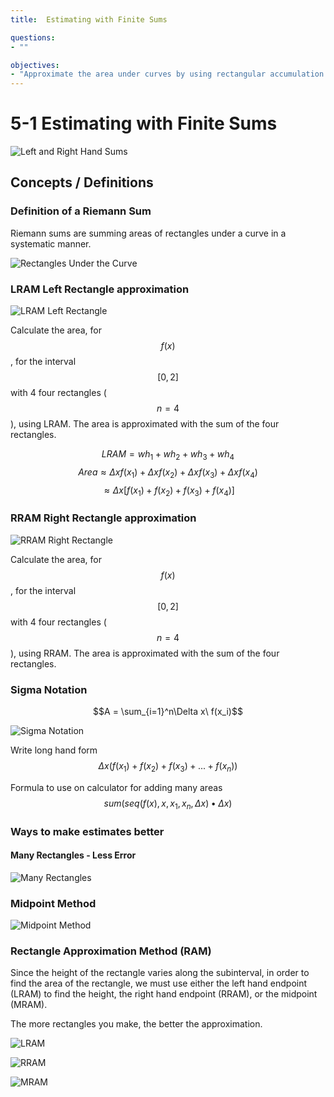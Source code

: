 ```yaml
---
title:  Estimating with Finite Sums

questions:
- ""

objectives:
- "Approximate the area under curves by using rectangular accumulation methods"
---
```


# 5-1 Estimating with Finite Sums

![Left and Right Hand Sums](../assets/calculus/5-1-estimating-with-finite-sums_1.jpg)

## Concepts / Definitions

### Definition of a Riemann Sum

Riemann sums are summing areas of rectangles under a curve in a systematic manner.

![Rectangles Under the Curve](../assets/calculus/5-1-estimating-with-finite-sums_2.png)

### LRAM Left Rectangle approximation

![LRAM Left Rectangle](../assets/calculus/5-1-estimating-with-finite-sums_3.svg)

Calculate the area, for $$f(x)$$, for the interval $$[0,2]$$ with 4 four rectangles ($$n=4$$), using LRAM.
The area is approximated with the sum of the four rectangles.

$$LRAM = wh_1 + wh_2 + wh_3 + wh_4$$
$$Area \approx \Delta xf(x_1) + \Delta xf(x_2) + \Delta xf(x_3) + \Delta xf(x_4)$$
$$\approx \Delta x [f(x_1) + f(x_2) + f(x_3) + f(x_4)]$$

### RRAM Right Rectangle approximation

![RRAM Right Rectangle](../assets/calculus/5-1-estimating-with-finite-sums_4.svg)

Calculate the area, for $$f(x)$$, for the interval $$[0,2]$$ with 4 four rectangles ($$n=4$$), using RRAM.
The area is approximated with the sum of the four rectangles.

### Sigma Notation

$$A = \sum_{i=1}^n\Delta x\ f(x_i)$$

![Sigma Notation](../assets/calculus/5-1-estimating-with-finite-sums_5.png)

Write long hand form $$\Delta x (f(x_1) + f(x_2) + f(x_3) + ... + f(x_n))$$

Formula to use on calculator for adding many areas
$$sum(seq(f(x), x, x_1, x_n, \Delta x) \bullet \Delta x)$$

### Ways to make estimates better

#### Many Rectangles - Less Error

![Many Rectangles](../assets/calculus/5-1-estimating-with-finite-sums_6.png)

### Midpoint Method

![Midpoint Method](../assets/calculus/5-1-estimating-with-finite-sums_7.svg)

### Rectangle Approximation Method (RAM)

Since the height of the rectangle varies along the subinterval, in order to find the area of the rectangle, we must use either the left hand endpoint (LRAM) to find the height, the right hand endpoint (RRAM), or the midpoint (MRAM).

The more rectangles you make, the better the approximation.

![LRAM](../assets/calculus/5-1-estimating-with-finite-sums_8.gif)

![RRAM](../assets/calculus/5-1-estimating-with-finite-sums_9.gif)

![MRAM](../assets/calculus/5-1-estimating-with-finite-sums_10.gif)
